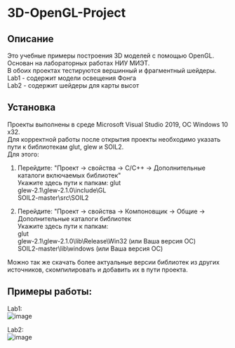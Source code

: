 # 3D-OpenGL-Project

## Описание
Это учебные примеры построения 3D моделей с помощью OpenGL. Основан на лабораторных работах НИУ МИЭТ.  
В обоих проектах тестируются вершинный и фрагментный шейдеры.  
Lab1 - содержит модели освещения Фонга  
Lab2 - содержит шейдеры для карты высот  

## Установка
Проекты выполнены в среде Microsoft Visual Studio 2019, ОС Windows 10 х32.  
Для корректной работы после открытия проекты необходимо указать пути к библиотекам glut, glew и SOIL2.  
Для этого:  
1) Перейдите: "Проект -> свойства -> С/С++ -> Дополнительные каталоги включаемых библиотек"  
Укажите здесь пути к папкам:
glut  
glew-2.1\glew-2.1.0\include\GL  
SOIL2-master\src\SOIL2  

2) Перейдите: "Проект -> свойства -> Компоновщик -> Общие -> Дополнительные каталоги библиотек  
Укажите здесь пути к папкам:   
glut  
glew-2.1\glew-2.1.0\lib\Release\Win32  (или Ваша версия ОС)  
SOIL2-master\lib\windows (или Ваша версия ОС)  
  
Можно так же скачать более актуальные версии библиотек из других источников, скомпилировать и добавить их в пути проекта.  
  
## Примеры работы:  
Lab1:  
![image](https://user-images.githubusercontent.com/47564437/109459198-676bab00-7a6f-11eb-97a4-c5a93c4c8e53.png)

Lab2:  
![image](https://user-images.githubusercontent.com/47564437/109459391-bdd8e980-7a6f-11eb-8107-0b61f9708e4a.png)
